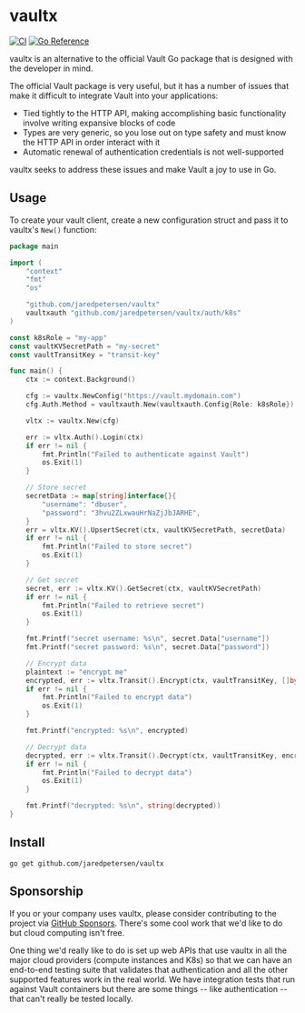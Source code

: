 # vaultx
[![CI](https://github.com/jaredpetersen/vaultx/actions/workflows/ci.yaml/badge.svg)](https://github.com/jaredpetersen/vaultx/actions/workflows/ci.yaml)
[![Go Reference](https://pkg.go.dev/badge/github.com/jaredpetersen/vaultx.svg)](https://pkg.go.dev/github.com/jaredpetersen/vaultx)

vaultx is an alternative to the official Vault Go package that is designed with the developer in mind.

The official Vault package is very useful, but it has a number of issues that make it difficult to integrate Vault
into your applications:
- Tied tightly to the HTTP API, making accomplishing basic functionality involve writing expansive blocks of code
- Types are very generic, so you lose out on type safety and must know the HTTP API in order interact with it
- Automatic renewal of authentication credentials is not well-supported

vaultx seeks to address these issues and make Vault a joy to use in Go.

## Usage
To create your vault client, create a new configuration struct and pass it to vaultx's `New()` function:

```go
package main

import (
	"context"
	"fmt"
	"os"

	"github.com/jaredpetersen/vaultx"
	vaultxauth "github.com/jaredpetersen/vaultx/auth/k8s"
)

const k8sRole = "my-app"
const vaultKVSecretPath = "my-secret"
const vaultTransitKey = "transit-key"

func main() {
	ctx := context.Background()

	cfg := vaultx.NewConfig("https://vault.mydomain.com")
	cfg.Auth.Method = vaultxauth.New(vaultxauth.Config{Role: k8sRole})

	vltx := vaultx.New(cfg)

	err := vltx.Auth().Login(ctx)
	if err != nil {
		fmt.Println("Failed to authenticate against Vault")
		os.Exit(1)
	}

	// Store secret
	secretData := map[string]interface{}{
		"username": "dbuser",
		"password": "3hvu2ZLxwauHrNaZjJbJARHE",
	}
	err = vltx.KV().UpsertSecret(ctx, vaultKVSecretPath, secretData)
	if err != nil {
		fmt.Println("Failed to store secret")
		os.Exit(1)
	}

	// Get secret
	secret, err := vltx.KV().GetSecret(ctx, vaultKVSecretPath)
	if err != nil {
		fmt.Println("Failed to retrieve secret")
		os.Exit(1)
	}

	fmt.Printf("secret username: %s\n", secret.Data["username"])
	fmt.Printf("secret password: %s\n", secret.Data["password"])

	// Encrypt data
	plaintext := "encrypt me"
	encrypted, err := vltx.Transit().Encrypt(ctx, vaultTransitKey, []byte(plaintext))
	if err != nil {
		fmt.Println("Failed to encrypt data")
		os.Exit(1)
	}

	fmt.Printf("encrypted: %s\n", encrypted)

	// Decrypt data
	decrypted, err := vltx.Transit().Decrypt(ctx, vaultTransitKey, encrypted)
	if err != nil {
		fmt.Println("Failed to decrypt data")
		os.Exit(1)
	}

	fmt.Printf("decrypted: %s\n", string(decrypted))
}

```

## Install
```shell
go get github.com/jaredpetersen/vaultx
```

## Sponsorship
If you or your company uses vaultx, please consider contributing to the project via
[GitHub Sponsors](https://github.com/sponsors/jaredpetersen). There's some cool work that we'd like to do but cloud
computing isn't free.

One thing we'd really like to do is set up web APIs that use vaultx in all the major cloud providers (compute instances
and K8s) so that we can have an end-to-end testing suite that validates that authentication and all the other supported
features work in the real world. We have integration tests that run against Vault containers but there are some
things -- like authentication -- that can't really be tested locally.

